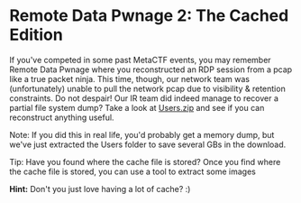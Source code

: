 # Remote Data Pwnage 2: The Cached Edition

If you've competed in some past MetaCTF events, you may remember Remote Data Pwnage where you reconstructed an RDP session from a pcap like a true packet ninja. This time, though, our network team was (unfortunately) unable to pull the network pcap due to visibility & retention constraints. Do not despair! Our IR team did indeed manage to recover a partial file system dump? Take a look at [Users.zip](https://problems.metactf.com/rvasec2019/Users.zip) and see if you can reconstruct anything useful.

Note: If you did this in real life, you'd probably get a memory dump, but we've just extracted the Users folder to save several GBs in the download.

Tip: Have you found where the cache file is stored? Once you find where the cache file is stored, you can use a tool to extract some images

__Hint:__ Don't you just love having a lot of cache? :)